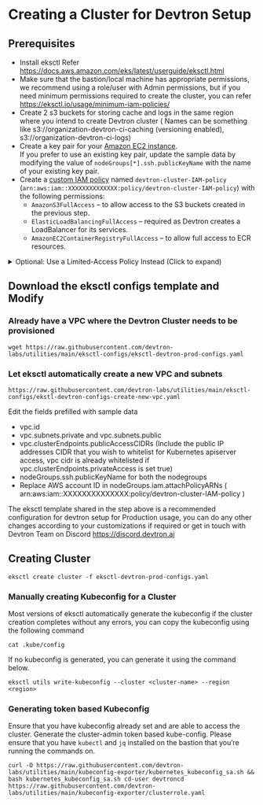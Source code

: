 # Creating a Cluster for Devtron Setup

## Prerequisites

- Install eksctl Refer https://docs.aws.amazon.com/eks/latest/userguide/eksctl.html
- Make sure that the bastion/local machine has appropriate permissions, we recommend using a role/user with Admin permissions, but if you need minimum permissions required to create the cluster, you can refer https://eksctl.io/usage/minimum-iam-policies/
- Create 2 s3 buckets for storing cache and logs in the same region where you intend to create Devtron cluster ( Names can be something like s3://organization-devtron-ci-caching (versioning enabled), s3://organization-devtron-ci-logs)
- Create a key pair for your [Amazon EC2 instance](https://docs.aws.amazon.com/AWSEC2/latest/UserGuide/create-key-pairs.html).  
  If you prefer to use an existing key pair, update the sample data by modifying the value of `nodeGroups[*].ssh.publicKeyName` with the name of your existing key pair.
- Create a [custom IAM policy](https://docs.aws.amazon.com/IAM/latest/UserGuide/access_policies_create-console.html) named `devtron-cluster-IAM-policy` (`arn:aws:iam::XXXXXXXXXXXXXX:policy/devtron-cluster-IAM-policy`) with the following permissions:
   * `AmazonS3FullAccess` – to allow access to the S3 buckets created in the previous step.
   * `ElasticLoadBalancingFullAccess` – required as Devtron creates a LoadBalancer for its services.
   * `AmazonEC2ContainerRegistryFullAccess` – to allow full access to ECR resources.

<details>
  <summary>Optional: Use a Limited-Access Policy Instead (Click to expand)</summary>
If you prefer to restrict access to specific S3 buckets and limit ECR access, use the following **custom policy JSON**:

```json
{
  "Version": "2012-10-17",
  "Statement": [
    {
      "Effect": "Allow",
      "Action": [
        "s3:*"
      ],
      "Resource": [
        "arn:aws:s3:::your-bucket-name",
        "arn:aws:s3:::your-bucket-name/*"
      ]
    },
    {
      "Effect": "Allow",
      "Action": [
        "ecr:*"
      ],
      "Resource": "arn:aws:ecr:<region>:<account-id>:repository/<your-ecr-repo>"
    },
    {
      "Effect": "Allow",
      "Action": [
        "elasticloadbalancing:*"
      ],
      "Resource": "*"
    }
  ]
}
```
Replace your-bucket-name, region, account-id, and your-ecr-repo with your actual values.

</details> 

## Download the eksctl configs template and Modify

### Already have a VPC where the Devtron Cluster needs to be provisioned
```
wget https://raw.githubusercontent.com/devtron-labs/utilities/main/eksctl-configs/eksctl-devtron-prod-configs.yaml
```

### Let eksctl automatically create a new VPC and subnets
```
https://raw.githubusercontent.com/devtron-labs/utilities/main/eksctl-configs/ekstl-devtron-configs-create-new-vpc.yaml
```

Edit the fields prefilled with sample data

- vpc.id
- vpc.subnets.private and vpc.subnets.public
- vpc.clusterEndpoints.publicAccessCIDRs (Include the public IP addresses CIDR that you wish to whitelist for Kubernetes apiserver access, vpc cidr is already whitelisted if vpc.clusterEndpoints.privateAccess is set true) 
- nodeGroups.ssh.publicKeyName for both the nodegroups
- Replace AWS account ID in nodeGroups.iam.attachPolicyARNs ( arn:aws:iam::XXXXXXXXXXXXXX:policy/devtron-cluster-IAM-policy )

The eksctl template shared in the step above is a recommended configuration for devtron setup for Production usage, you can do any other changes according to your customizations if required or get in touch with Devtron Team on Discord https://discord.devtron.ai

## Creating Cluster

```
eksctl create cluster -f eksctl-devtron-prod-configs.yaml
```

### Manually creating Kubeconfig for a Cluster

Most versions of eksctl automatically generate the kubeconfig if the cluster creation completes without any errors, you can copy the kubeconfig using the following command

```
cat .kube/config
```

If no kubeconfig is generated, you can generate it using the command below.

```
eksctl utils write-kubeconfig --cluster <cluster-name> --region <region>
```

### Generating token based Kubeconfig

Ensure that you have kubeconfig already set and are able to access the cluster. Generate the cluster-admin token based kube-config. Please ensure that you have `kubectl` and `jq` installed on the bastion that you’re running the commands on.

```
curl -O https://raw.githubusercontent.com/devtron-labs/utilities/main/kubeconfig-exporter/kubernetes_kubeconfig_sa.sh && bash kubernetes_kubeconfig_sa.sh cd-user devtroncd https://raw.githubusercontent.com/devtron-labs/utilities/main/kubeconfig-exporter/clusterrole.yaml
```
